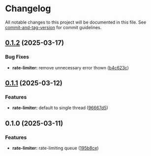 # Changelog

All notable changes to this project will be documented in this file. See [commit-and-tag-version](https://github.com/absolute-version/commit-and-tag-version) for commit guidelines.

## [0.1.2](https://github.com/groton-school/myschoolapp-reporting/compare/rate-limiter/0.1.1...rate-limiter/0.1.2) (2025-03-17)


### Bug Fixes

* **rate-limiter:** remove unnecessary error thown ([b4c623c](https://github.com/groton-school/myschoolapp-reporting/commit/b4c623c633ba92545e496798c6d498ae6fbee312))

## [0.1.1](https://github.com/groton-school/myschoolapp-reporting/compare/rate-limiter/0.1.0...rate-limiter/0.1.1) (2025-03-12)


### Features

* **rate-limiter:** default to single thread ([96667d5](https://github.com/groton-school/myschoolapp-reporting/commit/96667d569d3ce25464472d41f6d913700ae50697))

## 0.1.0 (2025-03-11)


### Features

* **rate-limiter:** rate-limiting queue ([195b8ce](https://github.com/groton-school/myschoolapp-reporting/commit/195b8ce62d432a9ac92c44fdc8e4776e5098fc70))
